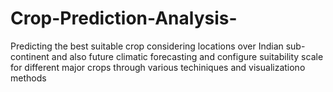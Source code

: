 # Crop-Prediction-Analysis-
Predicting  the best suitable crop considering locations over Indian sub-continent  and  also future climatic forecasting and configure suitability scale for different major crops through various techiniques and visualizationo methods

